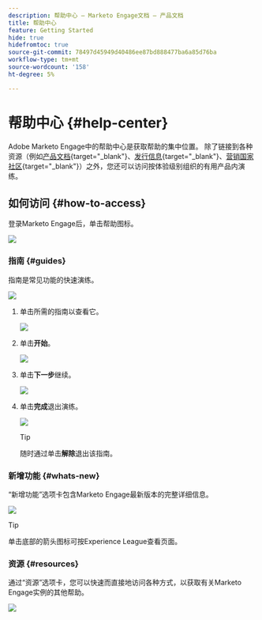 ```yaml
---
description: 帮助中心 — Marketo Engage文档 — 产品文档
title: 帮助中心
feature: Getting Started
hide: true
hidefromtoc: true
source-git-commit: 78497d45949d40486ee87bd888477ba6a85d76ba
workflow-type: tm+mt
source-wordcount: '158'
ht-degree: 5%

---
```


# 帮助中心 {#help-center}

Adobe Marketo Engage中的帮助中心是获取帮助的集中位置。 除了链接到各种资源（例如[产品文档](/help/marketo/home.md){target="_blank"}、[发行信息](/help/marketo/release-notes/current.md){target="_blank"}、[营销国家社区](https://nation.marketo.com/){target="_blank"}）之外，您还可以访问按体验级别组织的有用产品内演练。

## 如何访问 {#how-to-access}

登录Marketo Engage后，单击帮助图标。

![](assets/help-center-1.png)

### 指南 {#guides}

指南是常见功能的快速演练。

![](assets/help-center-2.png)

1. 单击所需的指南以查看它。

   ![](assets/help-center-3.png)

1. 单击&#x200B;**开始**。

   ![](assets/help-center-4.png)

1. 单击&#x200B;**下一步**&#x200B;继续。

   ![](assets/help-center-5.png)

1. 单击&#x200B;**完成**&#x200B;退出演练。

   ![](assets/help-center-6.png)

   >[!TIP]
   >
   >随时通过单击&#x200B;**解除**&#x200B;退出该指南。

### 新增功能 {#whats-new}

“新增功能”选项卡包含Marketo Engage最新版本的完整详细信息。

![](assets/help-center-7.png)

>[!TIP]
>
>单击底部的箭头图标可按Experience League查看页面。

### 资源 {#resources}

通过“资源”选项卡，您可以快速而直接地访问各种方式，以获取有关Marketo Engage实例的其他帮助。

![](assets/help-center-8.png)
